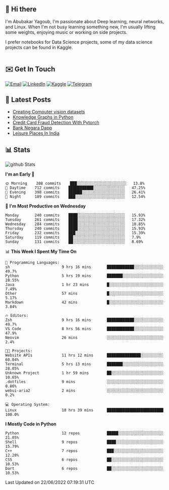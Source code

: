 ## 👋 Hi there

I'm Abubakar Yagoub, I'm passionate about Deep learning, neural networks, and
Linux. When I'm not busy learning something new, I'm usually lifting some
weights, enjoying music or working on side projects.

I prefer notebooks for Data Science projects, some of my data science projects
can be found in Kaggle. <br> <br>

## ✉️ Get In Touch

[![Email](https://img.shields.io/badge/Email-f1f1f1?style=for-the-badge&logo=gmail&logoColor=0f111a)](mailto:hi@blacksuan19.dev)
[![LinkedIn](https://img.shields.io/badge/LinkedIn-0077B5?style=for-the-badge&logo=linkedin&logoColor=white)](https://www.linkedin.com/in/blacksuan19/)
[![Kaggle](https://img.shields.io/badge/Kaggle-5acfff?style=for-the-badge&logo=kaggle&logoColor=white)](http://kaggle.com/abubakaryagob/)
[![Telegram](https://img.shields.io/badge/Telegram-2CA5E0?style=for-the-badge&logo=telegram&logoColor=white)](https://t.me/blacksuan19)

## 📩 Latest Posts

<!-- BLOG-POST-LIST:START -->
- [Creating Computer vision datasets](http://blacksuan19.dev/blog/creating-datasets/)
- [Knowledge Graphs in Python](http://blacksuan19.dev/projects/Knowledge_Graphs/)
- [Credit Card Fraud Detection With Pytorch](http://blacksuan19.dev/projects/credit-card-fraud-detection-with-pytorch/)
- [Bank Negara Dapp](http://blacksuan19.dev/projects/bank-negara/)
- [Leisure Places In India](http://blacksuan19.dev/projects/leisure-places-in-india/)
<!-- BLOG-POST-LIST:END -->

## 📊 Stats

![github Stats](https://github-readme-stats.vercel.app/api?username=blacksuan19&theme=github_dark&show_icons=true&count_private=true&custom_title=Github%20Stats&hide_border=true)

<!--START_SECTION:waka-->
**I'm an Early 🐤** 

```text
🌞 Morning    208 commits    ███░░░░░░░░░░░░░░░░░░░░░░   13.8% 
🌆 Daytime    712 commits    ███████████░░░░░░░░░░░░░░   47.25% 
🌃 Evening    398 commits    ██████░░░░░░░░░░░░░░░░░░░   26.41% 
🌙 Night      189 commits    ███░░░░░░░░░░░░░░░░░░░░░░   12.54%

```
📅 **I'm Most Productive on Wednesday** 

```text
Monday       240 commits    ████░░░░░░░░░░░░░░░░░░░░░   15.93% 
Tuesday      261 commits    ████░░░░░░░░░░░░░░░░░░░░░   17.32% 
Wednesday    284 commits    ████░░░░░░░░░░░░░░░░░░░░░   18.85% 
Thursday     240 commits    ████░░░░░░░░░░░░░░░░░░░░░   15.93% 
Friday       232 commits    ███░░░░░░░░░░░░░░░░░░░░░░   15.39% 
Saturday     119 commits    ██░░░░░░░░░░░░░░░░░░░░░░░   7.9% 
Sunday       131 commits    ██░░░░░░░░░░░░░░░░░░░░░░░   8.69%

```


📊 **This Week I Spent My Time On** 

```text
💬 Programming Languages: 
sh                       9 hrs 16 mins       ████████████░░░░░░░░░░░░░   49.7% 
Python                   5 hrs 19 mins       ███████░░░░░░░░░░░░░░░░░░   28.55% 
Java                     1 hr 23 mins        █░░░░░░░░░░░░░░░░░░░░░░░░   7.49% 
Other                    57 mins             █░░░░░░░░░░░░░░░░░░░░░░░░   5.17% 
Markdown                 42 mins             █░░░░░░░░░░░░░░░░░░░░░░░░   3.84%

🔥 Editors: 
Zsh                      9 hrs 16 mins       ████████████░░░░░░░░░░░░░   49.7% 
VS Code                  8 hrs 56 mins       ████████████░░░░░░░░░░░░░   47.9% 
Neovim                   26 mins             ░░░░░░░░░░░░░░░░░░░░░░░░░   2.4%

🐱‍💻 Projects: 
Website APIs             11 hrs 12 mins      ███████████████░░░░░░░░░░   60.04% 
Terminal                 5 hrs 13 mins       ███████░░░░░░░░░░░░░░░░░░   28.05% 
Unknown Project          1 hr 59 mins        ██░░░░░░░░░░░░░░░░░░░░░░░   10.65% 
.dotfiles                9 mins              ░░░░░░░░░░░░░░░░░░░░░░░░░   0.86% 
webui-aria2              2 mins              ░░░░░░░░░░░░░░░░░░░░░░░░░   0.2%

💻 Operating System: 
Linux                    18 hrs 39 mins      █████████████████████████   100.0%

```

**I Mostly Code in Python** 

```text
Python                   12 repos            █████░░░░░░░░░░░░░░░░░░░░   21.05% 
Shell                    9 repos             ████░░░░░░░░░░░░░░░░░░░░░   15.79% 
C++                      7 repos             ███░░░░░░░░░░░░░░░░░░░░░░   12.28% 
CSS                      6 repos             ██░░░░░░░░░░░░░░░░░░░░░░░   10.53% 
Dart                     6 repos             ██░░░░░░░░░░░░░░░░░░░░░░░   10.53%

```



 Last Updated on 22/06/2022 07:19:31 UTC
<!--END_SECTION:waka-->
